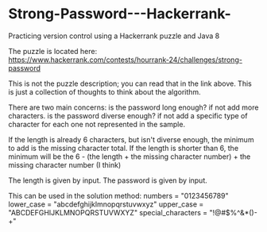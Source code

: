 # Strong-Password---Hackerrank-
Practicing version control using a Hackerrank puzzle and Java 8

The puzzle is located here: https://www.hackerrank.com/contests/hourrank-24/challenges/strong-password

This is not the puzzle description; you can read that in the link above. This is just a collection of thoughts to think about the algorithm.

There are two main concerns: is the password long enough? if not add more characters.
is the password diverse enough? if not add a specific type of character for each one not represented in the sample. 

If the length is already 6 characters, but isn't diverse enough, the minimum to add is the missing character total.
If the length is shorter than 6, the minimum will be the 6 - (the length + the missing character number) + the missing character number (I think)

The length is given by input. The password is given by input.

This can be used in the solution method:
numbers = "0123456789"
lower_case = "abcdefghijklmnopqrstuvwxyz"
upper_case = "ABCDEFGHIJKLMNOPQRSTUVWXYZ"
special_characters = "!@#$%^&*()-+"
